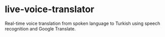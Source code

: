 # live-voice-translator
Real-time voice translation from spoken language to Turkish using speech recognition and Google Translate.
